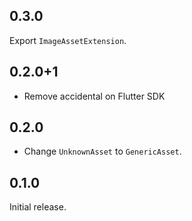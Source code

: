 ## 0.3.0

Export `ImageAssetExtension`.

## 0.2.0+1

* Remove accidental on Flutter SDK

## 0.2.0

* Change `UnknownAsset` to `GenericAsset`.

## 0.1.0

Initial release.
